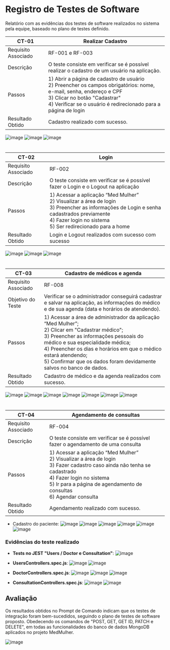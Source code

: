 # Registro de Testes de Software

Relatório com as evidências dos testes de software realizados no sistema pela equipe, baseado no plano de testes definido.

| CT-01 | Realizar Cadastro |
| --- | --- |
| Requisito Associado | RF-001 e RF-003 |
| Descrição | O teste consiste em verificar se é possível realizar o cadastro de um usuário na aplicação. |
| Passos |  1) Abrir a página de cadastro de usuário </br> 2) Preencher os campos obrigatórios: nome, e-mail, senha, endereço e CPF </br>  3) Clicar no botão "Cadastrar" </br>  4) Verificar se o usuário é redirecionado para a página de login |
| Resultado Obtido | Cadastro realizado com sucesso. |

![image](https://github.com/ICEI-PUC-Minas-PMV-ADS/pmv-ads-2023-2-e4-proj-dad-t2-medmulher/assets/103009155/d1735e65-ec66-4bc9-963f-c7285f610ff5)
![image](https://github.com/ICEI-PUC-Minas-PMV-ADS/pmv-ads-2023-2-e4-proj-dad-t2-medmulher/assets/103009155/5350d94e-34d9-4b31-97fd-ee08e71088e2)
![image](https://github.com/ICEI-PUC-Minas-PMV-ADS/pmv-ads-2023-2-e4-proj-dad-t2-medmulher/assets/103009155/63db187d-b560-48ac-96e4-0710cdf12754)

#

| CT-02 | Login |
| --- | --- |
| Requisito Associado | RF-002 |
| Descrição | O teste consiste em verificar se é possível fazer o Login e o Logout na aplicação |
| Passos |  1) Acessar a aplicação “Med Mulher” </br> 2) Visualizar a área de login </br> 3) Preencher as informações de Login e senha cadastrados previamente </br> 4) Fazer login no sistema </br> 5) Ser redirecionado para a home </br> |
| Resultado Obtido | Login e Logout realizados com sucesso com sucesso |

![image](https://github.com/ICEI-PUC-Minas-PMV-ADS/pmv-ads-2023-2-e4-proj-dad-t2-medmulher/assets/103009155/1eb1b655-3b92-49ce-92d1-fed9e497d8f2)
![image](https://github.com/ICEI-PUC-Minas-PMV-ADS/pmv-ads-2023-2-e4-proj-dad-t2-medmulher/assets/103009155/d642bddf-9f84-429e-a904-b146bdf00d14)
![image](https://github.com/ICEI-PUC-Minas-PMV-ADS/pmv-ads-2023-2-e4-proj-dad-t2-medmulher/assets/103009155/a1727acb-bd0e-4c33-8176-e60bc2e6dac7)

#

| CT-03	| Cadastro de médicos e agenda |
| ---	| ---	|
|	Requisito Associado	| RF-008 | 
| Objetivo do Teste	| Verificar se o administrador conseguirá cadastrar e salvar na aplicação, as informações do médico e de sua agenda (data e horários de atendendo). |
| Passos | 1) Acessar a área de administrador da aplicação “Med Mulher”; </br> 2) Clicar em "Cadastrar médico"; </br> 3) Preencher as informações pessoais do médico e sua especialidade médica; </br> 4) Preencher os dias e horários em que o médico estará atendendo; </br> 5) Confirmar que os dados foram devidamente salvos no banco de dados. |
| Resultado Obtido | Cadastro de médico e da agenda realizados com sucesso. |

![image](https://github.com/ICEI-PUC-Minas-PMV-ADS/pmv-ads-2023-2-e4-proj-dad-t2-medmulher/assets/103009155/82ba8ee9-8bf0-4702-ae2a-069c7c0c2154)
![image](https://github.com/ICEI-PUC-Minas-PMV-ADS/pmv-ads-2023-2-e4-proj-dad-t2-medmulher/assets/103009155/00314c59-d03e-4a78-9804-a9076f118dda)
![image](https://github.com/ICEI-PUC-Minas-PMV-ADS/pmv-ads-2023-2-e4-proj-dad-t2-medmulher/assets/103009155/6f0f2fae-f75e-4862-ad8f-809c886b48e5)
![image](https://github.com/ICEI-PUC-Minas-PMV-ADS/pmv-ads-2023-2-e4-proj-dad-t2-medmulher/assets/103009155/97e4f1f1-d000-40f5-8404-cf1a03a2aee9)
![image](https://github.com/ICEI-PUC-Minas-PMV-ADS/pmv-ads-2023-2-e4-proj-dad-t2-medmulher/assets/103009155/a32ef061-7aa2-4e28-92a1-f645a3497137)
![image](https://github.com/ICEI-PUC-Minas-PMV-ADS/pmv-ads-2023-2-e4-proj-dad-t2-medmulher/assets/103009155/0dfe7377-4274-4044-867a-f7832c21b019)
![image](https://github.com/ICEI-PUC-Minas-PMV-ADS/pmv-ads-2023-2-e4-proj-dad-t2-medmulher/assets/103009155/9b3d7b7b-28b7-473b-803c-1ba14577a2cb)


#

| CT-04 | Agendamento de consultas |
| --- | --- |
| Requisito Associado | RF-004 |
| Descrição | O teste consiste em verificar se é possível fazer o agendamento de uma consulta |
| Passos |  1) Acessar a aplicação “Med Mulher” </br> 2) Visualizar a área de login </br> 3) Fazer cadastro caso ainda não tenha se cadastrado </br> 4) Fazer login no sistema </br> 5) Ir para a página de agendamento de consultas </br> 6) Agendar consulta |
| Resultado Obtido | Agendamento realizado com sucesso. |

- Cadastro do paciente:
![image](https://github.com/ICEI-PUC-Minas-PMV-ADS/pmv-ads-2023-2-e4-proj-dad-t2-medmulher/assets/103009155/35d664a8-2fd6-4614-bddd-50297915c4ab)
![image](https://github.com/ICEI-PUC-Minas-PMV-ADS/pmv-ads-2023-2-e4-proj-dad-t2-medmulher/assets/103009155/0f821032-f5d2-455c-b94f-1ecc4616ac43)
![image](https://github.com/ICEI-PUC-Minas-PMV-ADS/pmv-ads-2023-2-e4-proj-dad-t2-medmulher/assets/103009155/90c0a683-a2fb-4f2f-ad9e-e74b724047eb)
![image](https://github.com/ICEI-PUC-Minas-PMV-ADS/pmv-ads-2023-2-e4-proj-dad-t2-medmulher/assets/103009155/df38cbcc-ec57-46d3-b292-59905fac037f)
![image](https://github.com/ICEI-PUC-Minas-PMV-ADS/pmv-ads-2023-2-e4-proj-dad-t2-medmulher/assets/103009155/cfd1b1a8-3b04-40f0-a4e3-776eda89e2fa)
![image](https://github.com/ICEI-PUC-Minas-PMV-ADS/pmv-ads-2023-2-e4-proj-dad-t2-medmulher/assets/103009155/228ae32d-f64e-4748-9a19-aa66eb68337c)








### Evidências do teste realizado

- **Tests no JEST "Users / Doctor e Consultation"**: 
![image](https://github.com/ICEI-PUC-Minas-PMV-ADS/pmv-ads-2023-2-e4-proj-dad-t2-medmulher/assets/103009155/e5116873-8f26-4779-ad1a-56407fdabc28)


- **UsersControllers.spec.js**:
![image](https://github.com/ICEI-PUC-Minas-PMV-ADS/pmv-ads-2023-2-e4-proj-dad-t2-medmulher/assets/103009155/76a48985-f459-4ff3-b917-c4995555e135)
![image](https://github.com/ICEI-PUC-Minas-PMV-ADS/pmv-ads-2023-2-e4-proj-dad-t2-medmulher/assets/103009155/90adc0e3-89d0-4cc4-94b0-b1de8c3c6a1c)


- **DoctorControllers.spec.js**:
![image](https://github.com/ICEI-PUC-Minas-PMV-ADS/pmv-ads-2023-2-e4-proj-dad-t2-medmulher/assets/103009155/7e69ee79-a2bc-401d-8b7b-5926f240fea1)
![image](https://github.com/ICEI-PUC-Minas-PMV-ADS/pmv-ads-2023-2-e4-proj-dad-t2-medmulher/assets/103009155/428701b4-b1f8-4aae-b0ca-24fa8a11ba1e)
![image](https://github.com/ICEI-PUC-Minas-PMV-ADS/pmv-ads-2023-2-e4-proj-dad-t2-medmulher/assets/103009155/b1f641ec-7861-489a-9d11-2f9b4633f729)


- **ConsultationControllers.spec.js**:
![image](https://github.com/ICEI-PUC-Minas-PMV-ADS/pmv-ads-2023-2-e4-proj-dad-t2-medmulher/assets/103009155/536b41f7-b993-4860-9551-e86d80bdc7b9)
![image](https://github.com/ICEI-PUC-Minas-PMV-ADS/pmv-ads-2023-2-e4-proj-dad-t2-medmulher/assets/103009155/da949037-9150-4c77-bf40-3f7d61717fd8)

## Avaliação

Os resultados obtidos no Prompt de Comando indicam que os testes de integração foram bem-sucedidos, seguindo o plano de testes de software proposto. Obedecendo os comandos de "POST, GET, GET ID, PATCH e DELETE", em todas as funcionalidades do banco de dados MongoDB aplicados no projeto MedMulher.

![image](https://github.com/ICEI-PUC-Minas-PMV-ADS/pmv-ads-2023-2-e4-proj-dad-t2-medmulher/assets/103009155/dec8d5c4-9180-4421-a3c2-0fc29def69f0)





